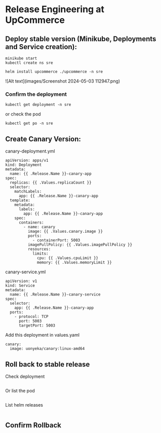 # Release Engineering at UpCommerce

## Deploy stable version (Minikube, Deployments and Service creation):

```
minikube start
kubectl create ns sre

helm install upcommerce ./upcommerce -n sre

```
![Alt text](images/Screenshot 2024-05-03 112947.png)
 ### Confirm the deployment
```
kubectl get deployment -n sre
```
or check the pod
```
kubectl get po -n sre
```
## Create Canary Version:

canary-deployment.yml
```
apiVersion: apps/v1
kind: Deployment
metadata:
  name: {{ .Release.Name }}-canary-app
spec:
  replicas: {{ .Values.replicaCount }}
  selector:
    matchLabels:
      app: {{ .Release.Name }}-canary-app
  template:
    metadata:
      labels:
        app: {{ .Release.Name }}-canary-app
    spec:
      containers:
        - name: canary
          image: {{ .Values.canary.image }}
          ports:
            - containerPort: 5003
          imagePullPolicy: {{ .Values.imagePullPolicy }}
          resources:
            limits:
              cpu: {{ .Values.cpuLimit }}
              memory: {{ .Values.memoryLimit }}
```
canary-service.yml
```
apiVersion: v1
kind: Service
metadata:
  name: {{ .Release.Name }}-canary-service
spec:
  selector:
    app: {{ .Release.Name }}-canary-app
  ports:
    - protocol: TCP
      port: 5003
      targetPort: 5003
```
Add this deployment in values.yaml
```
canary:
  image: uonyeka/canary:linux-amd64
```

## Roll back to stable release

Check deployment
```
```

Or list the pod
```
```

List helm releases
```
```

## Confirm Rollback

```
```

```
```